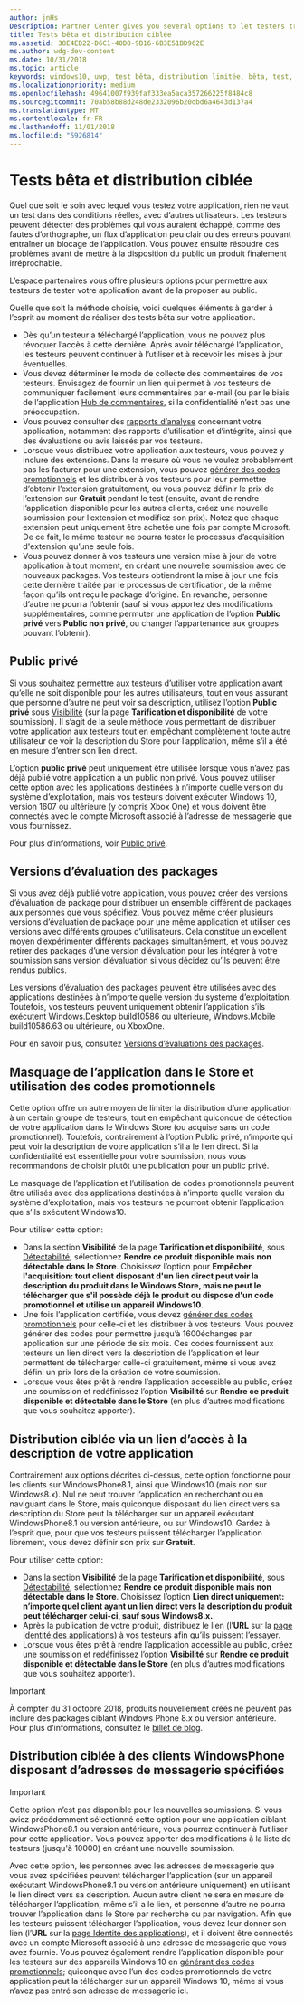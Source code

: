 ```yaml
---
author: jnHs
Description: Partner Center gives you several options to let testers try out your app before you offer it to the public.
title: Tests bêta et distribution ciblée
ms.assetid: 38E4ED22-D6C1-40D8-9B16-6B3E51BD962E
ms.author: wdg-dev-content
ms.date: 10/31/2018
ms.topic: article
keywords: windows10, uwp, test bêta, distribution limitée, bêta, test, testeurs
ms.localizationpriority: medium
ms.openlocfilehash: 49641007f939faf333ea5aca357266225f8484c8
ms.sourcegitcommit: 70ab58b88d248de2332096b20dbd6a4643d137a4
ms.translationtype: MT
ms.contentlocale: fr-FR
ms.lasthandoff: 11/01/2018
ms.locfileid: "5926814"
---
```

# <a name="beta-testing-and-targeted-distribution"></a>Tests bêta et distribution ciblée

Quel que soit le soin avec lequel vous testez votre application, rien ne vaut un test dans des conditions réelles, avec d’autres utilisateurs. Les testeurs peuvent détecter des problèmes qui vous auraient échappé, comme des fautes d’orthographe, un flux d’application peu clair ou des erreurs pouvant entraîner un blocage de l’application. Vous pouvez ensuite résoudre ces problèmes avant de mettre à la disposition du public un produit finalement irréprochable. 

L’espace partenaires vous offre plusieurs options pour permettre aux testeurs de tester votre application avant de la proposer au public.

Quelle que soit la méthode choisie, voici quelques éléments à garder à l’esprit au moment de réaliser des tests bêta sur votre application.

- Dès qu’un testeur a téléchargé l’application, vous ne pouvez plus révoquer l’accès à cette dernière. Après avoir téléchargé l’application, les testeurs peuvent continuer à l’utiliser et à recevoir les mises à jour éventuelles.
- Vous devez déterminer le mode de collecte des commentaires de vos testeurs. Envisagez de fournir un lien qui permet à vos testeurs de communiquer facilement leurs commentaires par e-mail (ou par le biais de l’application [Hub de commentaires](../monetize/launch-feedback-hub-from-your-app.md), si la confidentialité n’est pas une préoccupation. 
- Vous pouvez consulter des [rapports d’analyse](analytics.md) concernant votre application, notamment des rapports d’utilisation et d’intégrité, ainsi que des évaluations ou avis laissés par vos testeurs.
- Lorsque vous distribuez votre application aux testeurs, vous pouvez y inclure des extensions. Dans la mesure où vous ne voulez probablement pas les facturer pour une extension, vous pouvez [générer des codes promotionnels](generate-promotional-codes.md) et les distribuer à vos testeurs pour leur permettre d’obtenir l’extension gratuitement, ou vous pouvez définir le prix de l’extension sur **Gratuit** pendant le test (ensuite, avant de rendre l’application disponible pour les autres clients, créez une nouvelle soumission pour l’extension et modifiez son prix). Notez que chaque extension peut uniquement être achetée une fois par compte Microsoft. De ce fait, le même testeur ne pourra tester le processus d’acquisition d'extension qu’une seule fois. 
- Vous pouvez donner à vos testeurs une version mise à jour de votre application à tout moment, en créant une nouvelle soumission avec de nouveaux packages. Vos testeurs obtiendront la mise à jour une fois cette dernière traitée par le processus de certification, de la même façon qu’ils ont reçu le package d’origine. En revanche, personne d’autre ne pourra l’obtenir (sauf si vous apportez des modifications supplémentaires, comme permuter une application de l’option **Public privé** vers **Public non privé**, ou changer l’appartenance aux groupes pouvant l’obtenir).

## <a name="private-audience"></a>Public privé

Si vous souhaitez permettre aux testeurs d’utiliser votre application avant qu’elle ne soit disponible pour les autres utilisateurs, tout en vous assurant que personne d’autre ne peut voir sa description, utilisez l’option **Public privé** sous [Visibilité](choose-visibility-options.md) (sur la page **Tarification et disponibilité** de votre soumission). Il s’agit de la seule méthode vous permettant de distribuer votre application aux testeurs tout en empêchant complètement toute autre utilisateur de voir la description du Store pour l’application, même s’il a été en mesure d’entrer son lien direct. 

L’option **public privé** peut uniquement être utilisée lorsque vous n’avez pas déjà publié votre application à un public non privé. Vous pouvez utiliser cette option avec les applications destinées à n’importe quelle version du système d’exploitation, mais vos testeurs doivent exécuter Windows 10, version 1607 ou ultérieure (y compris Xbox One) et vous doivent être connectés avec le compte Microsoft associé à l’adresse de messagerie que vous fournissez.

Pour plus d’informations, voir [Public privé](choose-visibility-options.md#audience).


## <a name="package-flights"></a>Versions d’évaluation des packages

Si vous avez déjà publié votre application, vous pouvez créer des versions d’évaluation de package pour distribuer un ensemble différent de packages aux personnes que vous spécifiez. Vous pouvez même créer plusieurs versions d’évaluation de package pour une même application et utiliser ces versions avec différents groupes d’utilisateurs. Cela constitue un excellent moyen d’expérimenter différents packages simultanément, et vous pouvez retirer des packages d’une version d’évaluation pour les intégrer à votre soumission sans version d’évaluation si vous décidez qu’ils peuvent être rendus publics.

Les versions d’évaluation des packages peuvent être utilisées avec des applications destinées à n’importe quelle version du système d’exploitation. Toutefois, vos testeurs peuvent uniquement obtenir l’application s’ils exécutent Windows.Desktop build10586 ou ultérieure, Windows.Mobile build10586.63 ou ultérieure, ou XboxOne.

Pour en savoir plus, consultez [Versions d’évaluations des packages](package-flights.md).


<span id="hide" />

## <a name="hiding-the-app-in-the-store-and-using-promotional-codes"></a>Masquage de l’application dans le Store et utilisation des codes promotionnels

Cette option offre un autre moyen de limiter la distribution d’une application à un certain groupe de testeurs, tout en empêchant quiconque de détection de votre application dans le Windows Store (ou acquise sans un code promotionnel). Toutefois, contrairement à l’option Public privé, n’importe qui peut voir la description de votre application s’il a le lien direct. Si la confidentialité est essentielle pour votre soumission, nous vous recommandons de choisir plutôt une publication pour un public privé.

Le masquage de l’application et l’utilisation de codes promotionnels peuvent être utilisés avec des applications destinées à n’importe quelle version du système d’exploitation, mais vos testeurs ne pourront obtenir l’application que s’ils exécutent Windows10.

Pour utiliser cette option:

- Dans la section **Visibilité** de la page **Tarification et disponibilité**, sous [Détectabilité](choose-visibility-options.md#discoverability), sélectionnez **Rendre ce produit disponible mais non détectable dans le Store**. Choisissez l’option pour **Empêcher l'acquisition: tout client disposant d'un lien direct peut voir la description du produit dans le Windows Store, mais ne peut le télécharger que s'il possède déjà le produit ou dispose d'un code promotionnel et utilise un appareil Windows10**. 
- Une fois l’application certifiée, vous devez [générer des codes promotionnels](generate-promotional-codes.md) pour celle-ci et les distribuer à vos testeurs. Vous pouvez générer des codes pour permettre jusqu’à 1600échanges par application sur une période de six mois. Ces codes fournissent aux testeurs un lien direct vers la description de l’application et leur permettent de télécharger celle-ci gratuitement, même si vous avez défini un prix lors de la création de votre soumission.
- Lorsque vous êtes prêt à rendre l’application accessible au public, créez une soumission et redéfinissez l’option **Visibilité** sur **Rendre ce produit disponible et détectable dans le Store** (en plus d’autres modifications que vous souhaitez apporter).


## <a name="targeted-distribution-with-a-link-to-your-apps-listing"></a>Distribution ciblée via un lien d’accès à la description de votre application

Contrairement aux options décrites ci-dessus, cette option fonctionne pour les clients sur WindowsPhone8.1, ainsi que Windows10 (mais non sur Windows8.x). Nul ne peut trouver l’application en recherchant ou en naviguant dans le Store, mais quiconque disposant du lien direct vers sa description du Store peut la télécharger sur un appareil exécutant WindowsPhone8.1 ou version antérieure, ou sur Windows10. Gardez à l’esprit que, pour que vos testeurs puissent télécharger l’application librement, vous devez définir son prix sur **Gratuit**.

Pour utiliser cette option:
- Dans la section **Visibilité** de la page **Tarification et disponibilité**, sous [Détectabilité](choose-visibility-options.md#discoverability), sélectionnez **Rendre ce produit disponible mais non détectable dans le Store**. Choisissez l’option **Lien direct uniquement: n’importe quel client ayant un lien direct vers la description du produit peut télécharger celui-ci, sauf sous Windows8.x.**.
- Après la publication de votre produit, distribuez le lien (l’**URL** sur la [page Identité des applications](view-app-identity-details.md)) à vos testeurs afin qu’ils puissent l’essayer.
- Lorsque vous êtes prêt à rendre l’application accessible au public, créez une soumission et redéfinissez l’option **Visibilité** sur **Rendre ce produit disponible et détectable dans le Store** (en plus d’autres modifications que vous souhaitez apporter).

> [!IMPORTANT]
> À compter du 31 octobre 2018, produits nouvellement créés ne peuvent pas inclure des packages ciblant Windows Phone 8.x ou version antérieure. Pour plus d’informations, consultez le [billet de blog](https://blogs.windows.com/buildingapps/2018/08/20/important-dates-regarding-apps-with-windows-phone-8-x-and-earlier-and-windows-8-8-1-packages-submitted-to-microsoft-store/#SzKghBbqDMlmAO4c.97).

## <a name="targeted-distribution-to-windows-phone-customers-with-specified-email-addresses"></a>Distribution ciblée à des clients WindowsPhone disposant d’adresses de messagerie spécifiées

> [!IMPORTANT]
> Cette option n’est pas disponible pour les nouvelles soumissions. Si vous aviez précédemment sélectionné cette option pour une application ciblant WindowsPhone8.1 ou version antérieure, vous pourrez continuer à l’utiliser pour cette application. Vous pouvez apporter des modifications à la liste de testeurs (jusqu'à 10000) en créant une nouvelle soumission. 

Avec cette option, les personnes avec les adresses de messagerie que vous avez spécifiées peuvent télécharger l’application (sur un appareil exécutant WindowsPhone8.1 ou version antérieure uniquement) en utilisant le lien direct vers sa description. Aucun autre client ne sera en mesure de télécharger l’application, même s’il a le lien, et personne d’autre ne pourra trouver l’application dans le Store par recherche ou par navigation. Afin que les testeurs puissent télécharger l’application, vous devez leur donner son lien (l’**URL** sur la [page Identité des applications](view-app-identity-details.md)), et il doivent être connectés avec un compte Microsoft associé à une adresse de messagerie que vous avez fournie. Vous pouvez également rendre l’application disponible pour les testeurs sur des appareils Windows 10 en [générant des codes promotionnels](generate-promotional-codes.md); quiconque avec l’un des codes promotionnels de votre application peut la télécharger sur un appareil Windows 10, même si vous n’avez pas entré son adresse de messagerie ici.
